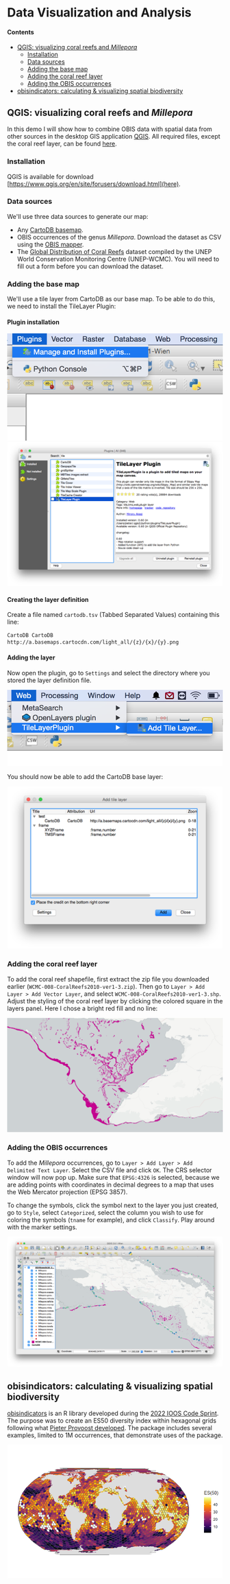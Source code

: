 # Data Visualization and Analysis

#### Contents

- [QGIS: visualizing coral reefs and _Millepora_](#qgis)  
	- [Installation](#installation)  
	- [Data sources](#data)  
	- [Adding the base map](#basemap)  
	- [Adding the coral reef layer](#coral)  
	- [Adding the OBIS occurrences](#obis)  
- [obisindicators: calculating & visualizing spatial biodiversity](#obisindicators)

<a class="anchor" name="qgis"></a>

## QGIS: visualizing coral reefs and _Millepora_

In this demo I will show how to combine OBIS data with spatial data from other sources in the desktop GIS application [QGIS](http://www.qgis.org/). All required files, except the coral reef layer, can be found [here](https://github.com/iobis/training/tree/master/demo/qgis).

<a class="anchor" name="installation"></a>

### Installation

QGIS is available for download [https://www.qgis.org/en/site/forusers/download.html](here).

<a class="anchor" name="data"></a>

### Data sources

We'll use three data sources to generate our map:

- Any [CartoDB basemap](https://cartodb.com/basemaps/).
- OBIS occurrences of the genus _Millepora_. Download the dataset as CSV using the [OBIS mapper](http://iobis.org/mapper).
- The [Global Distribution of Coral Reefs](http://data.unep-wcmc.org/datasets/1) dataset compiled by the UNEP World Conservation Monitoring Centre (UNEP-WCMC). You will need to fill out a form before you can download the dataset.

<a class="anchor" name="basemap"></a>

### Adding the base map

We'll use a tile layer from CartoDB as our base map. To be able to do this, we need to install the TileLayer Plugin:

#### Plugin installation

![screenshot](./images/qgis_plugin.png)
![screenshot](./images/qgis_tilelayer.png)

#### Creating the layer definition

Create a file named `cartodb.tsv` (Tabbed Separated Values) containing this line:

```text
CartoDB	CartoDB	http://a.basemaps.cartocdn.com/light_all/{z}/{x}/{y}.png
``` 

#### Adding the layer

Now open the plugin, go to `Settings` and select the directory where you stored the layer definition file.

![screenshot](./images/qgis_add.png)

You should now be able to add the CartoDB base layer:

![screenshot](./images/qgis_layers.png)

<a class="anchor" name="coral"></a>

### Adding the coral reef layer

To add the coral reef shapefile, first extract the zip file you downloaded earlier (`WCMC-008-CoralReefs2010-ver1-3.zip`). Then go to `Layer > Add Layer > Add Vector Layer`, and select `WCMC-008-CoralReefs2010-ver1-3.shp`. Adjust the styling of the coral reef layer by clicking the colored square in the layers panel. Here I chose a bright red fill and no line:

![screenshot](./images/qgis_red.png)

<a class="anchor" name="obis"></a>

### Adding the OBIS occurrences

To add the _Millepora_ occurrences, go to `Layer > Add Layer > Add Delimited Text Layer`. Select the CSV file and click `OK`. The CRS selector window will now pop up. Make sure that `EPSG:4326` is selected, because we are adding points with coordinates in decimal degrees to a map that uses the Web Mercator projection (EPSG 3857).

To change the symbols, click the symbol next to the layer you just created, go to `Style`, select `Categorized`, select the column you wish to use for coloring the symbols (`tname` for example), and click `Classify`. Play around with the marker settings.

![screenshot](./images/qgis.png)

<a class="anchor" name="obisindicators"></a>

## obisindicators: calculating & visualizing spatial biodiversity

[obisindicators](https://marinebon.org/obisindicators/index.html) is an R library developed during the [2022 IOOS Code Sprint](https://ioos.github.io/ioos-code-sprint/). The purpose was to create an ES50 diversity index within hexagonal grids following what [Pieter Provoost developed](https://obis.org/indicators/). The package includes several examples, limited to 1M occurrences, that demonstrate uses of the package.

![screenshot](./images/all_data.png)
